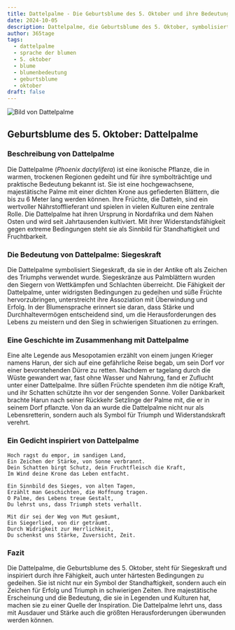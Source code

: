 ```yaml
---
title: Dattelpalme - Die Geburtsblume des 5. Oktober und ihre Bedeutung
date: 2024-10-05
description: Dattelpalme, die Geburtsblume des 5. Oktober, symbolisiert Siegeskraft. Erfahre mehr über ihre Geschichte, Bedeutung und Symbolik in der Sprache der Blumen.
author: 365tage
tags:
  - dattelpalme
  - sprache der blumen
  - 5. oktober
  - blume
  - blumenbedeutung
  - geburtsblume
  - oktober
draft: false
---
```


![Bild von Dattelpalme](https://cdn.pixabay.com/photo/2020/08/02/16/33/palm-5458039_960_720.jpg#center)


## Geburtsblume des 5. Oktober: Dattelpalme

### Beschreibung von Dattelpalme

Die Dattelpalme (_Phoenix dactylifera_) ist eine ikonische Pflanze, die in warmen, trockenen Regionen gedeiht und für ihre symbolträchtige und praktische Bedeutung bekannt ist. Sie ist eine hochgewachsene, majestätische Palme mit einer dichten Krone aus gefiederten Blättern, die bis zu 6 Meter lang werden können. Ihre Früchte, die Datteln, sind ein wertvoller Nährstofflieferant und spielen in vielen Kulturen eine zentrale Rolle. Die Dattelpalme hat ihren Ursprung in Nordafrika und dem Nahen Osten und wird seit Jahrtausenden kultiviert. Mit ihrer Widerstandsfähigkeit gegen extreme Bedingungen steht sie als Sinnbild für Standhaftigkeit und Fruchtbarkeit.

### Die Bedeutung von Dattelpalme: Siegeskraft

Die Dattelpalme symbolisiert Siegeskraft, da sie in der Antike oft als Zeichen des Triumphs verwendet wurde. Siegeskränze aus Palmblättern wurden den Siegern von Wettkämpfen und Schlachten überreicht. Die Fähigkeit der Dattelpalme, unter widrigsten Bedingungen zu gedeihen und süße Früchte hervorzubringen, unterstreicht ihre Assoziation mit Überwindung und Erfolg. In der Blumensprache erinnert sie daran, dass Stärke und Durchhaltevermögen entscheidend sind, um die Herausforderungen des Lebens zu meistern und den Sieg in schwierigen Situationen zu erringen.

### Eine Geschichte im Zusammenhang mit Dattelpalme

Eine alte Legende aus Mesopotamien erzählt von einem jungen Krieger namens Harun, der sich auf eine gefährliche Reise begab, um sein Dorf vor einer bevorstehenden Dürre zu retten. Nachdem er tagelang durch die Wüste gewandert war, fast ohne Wasser und Nahrung, fand er Zuflucht unter einer Dattelpalme. Ihre süßen Früchte spendeten ihm die nötige Kraft, und ihr Schatten schützte ihn vor der sengenden Sonne. Voller Dankbarkeit brachte Harun nach seiner Rückkehr Setzlinge der Palme mit, die er in seinem Dorf pflanzte. Von da an wurde die Dattelpalme nicht nur als Lebensretterin, sondern auch als Symbol für Triumph und Widerstandskraft verehrt.

### Ein Gedicht inspiriert von Dattelpalme

```
Hoch ragst du empor, im sandigen Land,  
Ein Zeichen der Stärke, von Sonne verbrannt.  
Dein Schatten birgt Schutz, dein Fruchtfleisch die Kraft,  
Im Wind deine Krone das Leben entfacht.  

Ein Sinnbild des Sieges, von alten Tagen,  
Erzählt man Geschichten, die Hoffnung tragen.  
O Palme, des Lebens treue Gestalt,  
Du lehrst uns, dass Triumph stets verhallt.  

Mit dir sei der Weg von Mut gesäumt,  
Ein Siegerlied, von dir geträumt.  
Durch Widrigkeit zur Herrlichkeit,  
Du schenkst uns Stärke, Zuversicht, Zeit.  
```

### Fazit

Die Dattelpalme, die Geburtsblume des 5. Oktober, steht für Siegeskraft und inspiriert durch ihre Fähigkeit, auch unter härtesten Bedingungen zu gedeihen. Sie ist nicht nur ein Symbol der Standhaftigkeit, sondern auch ein Zeichen für Erfolg und Triumph in schwierigen Zeiten. Ihre majestätische Erscheinung und die Bedeutung, die sie in Legenden und Kulturen hat, machen sie zu einer Quelle der Inspiration. Die Dattelpalme lehrt uns, dass mit Ausdauer und Stärke auch die größten Herausforderungen überwunden werden können.